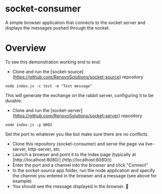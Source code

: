 # socket-consumer
A simple browser application that connects to the socket server and displays the messages pushed through the socket.

# Overview
To see this demonstration working end to end:

* Clone and run the [socket-source] (https://github.com/RenovoSolutions/socket-source) repository
   
`node index.js -c test -m "Test message"`

This will generate the exchange on the rabbit server, configuring it to be durable.

* Clone and run the [socket-server] (https://github.com/RenovoSolutions/socket-server) repository

`node index.js -p 8002`

Set the port to whatever you like but make sure there are no conflicts.

* Clone this repository (socket-consumer) and serve the page via live-server, http-server, etc
* Launch a browser and point it to the index page (typically at [http://localhost:8080/] (http://localhost:8080/))
* Enter the port and a channel into the browser and click "Connect"
* In the socket-source app folder, run the node application and specify the channel you entered in the browser and a message (see above for example)
* You should see the message displayed in the browser. :tada:
